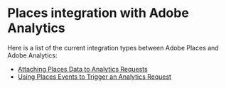 # Places integration with Adobe Analytics

Here is a list of the current integration types between Adobe Places and Adobe Analytics:

- [Attaching Places Data to Analytics Requests](analytics/attach-data.md)
- [Using Places Events to Trigger an Analytics Request](analytics/places-trigger.md)
